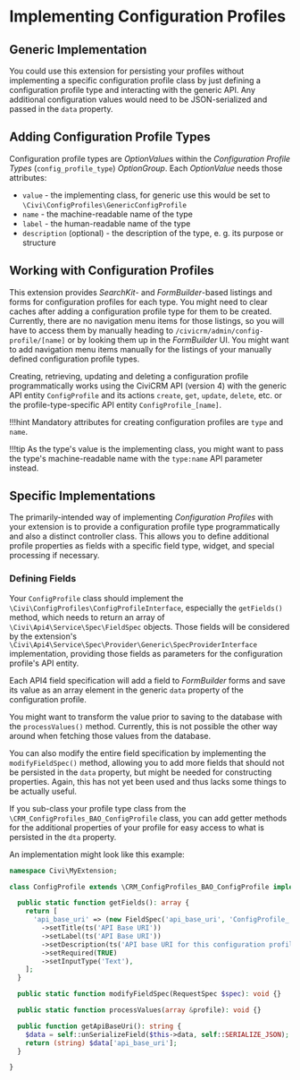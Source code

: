 # Implementing Configuration Profiles

## Generic Implementation

You could use this extension for persisting your profiles without implementing a
specific configuration profile class by just defining a configuration profile
type and interacting with the generic API. Any additional configuration values
would need to be JSON-serialized and passed in the `data` property.

## Adding Configuration Profile Types

Configuration profile types are *OptionValue*s within the *Configuration Profile
Types*  (`config_profile_type`) *OptionGroup*. Each *OptionValue* needs those
attributes:

* `value` - the implementing class, for generic use this would be set to
  `\Civi\ConfigProfiles\GenericConfigProfile`
* `name` - the machine-readable name of the type
* `label` - the human-readable name of the type
* `description` (optional) - the description of the type, e.&nbsp;g. its purpose
  or structure

## Working with Configuration Profiles

This extension provides *SearchKit*- and *FormBuilder*-based listings and forms
for configuration profiles for each type. You might need to clear caches after
adding a configuration profile type for them to be created. Currently, there are
no navigation menu items for those listings, so you will have to access them by
manually heading to `/civicrm/admin/config-profile/[name]` or by looking them up
in the *FormBuilder* UI. You might want to add navigation menu items manually
for the listings of your manually defined configuration profile types.

Creating, retrieving, updating and deleting a configuration profile
programmatically works using the CiviCRM API (version 4) with the generic API
entity `ConfigProfile` and its actions `create`, `get`, `update`, `delete`, etc.
or the profile-type-specific API entity `ConfigProfile_[name]`.

!!!hint
    Mandatory attributes for creating configuration profiles are `type` and
    `name`.

!!!tip
    As the type's value is the implementing class, you might want to pass the
    type's machine-readable name with the `type:name` API parameter instead.

## Specific Implementations

The primarily-intended way of implementing *Configuration Profiles* with your
extension is to provide a configuration profile type programmatically and also
a distinct controller class. This allows you to define additional profile
properties as fields with a specific field type, widget, and special processing
if necessary.

### Defining Fields

Your `ConfigProfile` class should implement the
`\Civi\ConfigProfiles\ConfigProfileInterface`, especially the `getFields()`
method, which needs to return an array of `\Civi\Api4\Service\Spec\FieldSpec`
objects. Those fields will be considered by the extension's
`\Civi\Api4\Service\Spec\Provider\Generic\SpecProviderInterface` implementation,
providing those fields as parameters for the configuration profile's API entity.

Each API4 field specification will add a field to *FormBuilder* forms and save
its value as an array element in the generic `data` property of the
configuration profile.

You might want to transform the value prior to saving to the database with the
`processValues()` method. Currently, this is not possible the other way around
when fetching those values from the database.

You can also modify the entire field specification by implementing the
`modifyFieldSpec()` method, allowing you to add more fields that should not be
persisted in the `data` property, but might be needed for constructing
properties. Again, this has not yet been used and thus lacks some things to be
actually useful.

If you sub-class your profile type class from the
`\CRM_ConfigProfiles_BAO_ConfigProfile` class, you can add getter methods for
the additional properties of your profile for easy access to what is persisted
in the `dta` property.

An implementation might look like this example:

```php
namespace Civi\MyExtension;

class ConfigProfile extends \CRM_ConfigProfiles_BAO_ConfigProfile implements Civi\ConfigProfiles\ConfigProfileInterface {

  public static function getFields(): array {
    return [
      'api_base_uri' => (new FieldSpec('api_base_uri', 'ConfigProfile_' . self::NAME, 'String'))
        ->setTitle(ts('API Base URI'))
        ->setLabel(ts('API Base URI'))
        ->setDescription(ts('API base URI for this configuration profile.'))
        ->setRequired(TRUE)
        ->setInputType('Text'),
    ];
  }

  public static function modifyFieldSpec(RequestSpec $spec): void {}

  public static function processValues(array &profile): void {}

  public function getApiBaseUri(): string {
    $data = self::unSerializeField($this->data, self::SERIALIZE_JSON);
    return (string) $data['api_base_uri'];
  }

}
```
